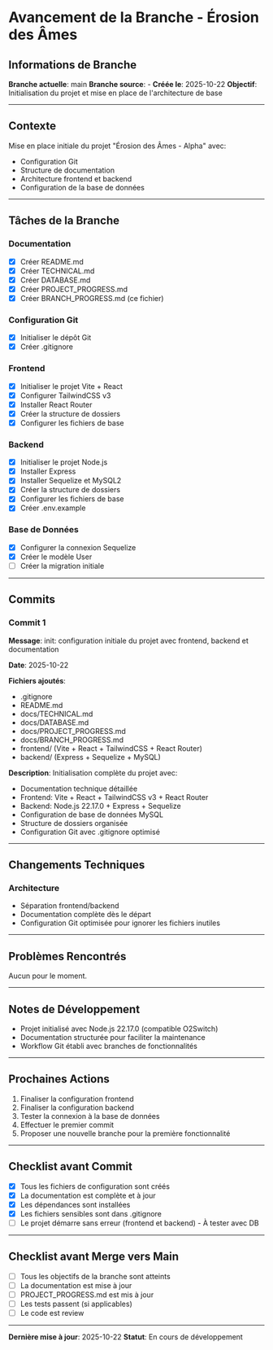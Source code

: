 # Avancement de la Branche - Érosion des Âmes

## Informations de Branche

**Branche actuelle**: main
**Branche source**: -
**Créée le**: 2025-10-22
**Objectif**: Initialisation du projet et mise en place de l'architecture de base

---

## Contexte

Mise en place initiale du projet "Érosion des Âmes - Alpha" avec:
- Configuration Git
- Structure de documentation
- Architecture frontend et backend
- Configuration de la base de données

---

## Tâches de la Branche

### Documentation
- [x] Créer README.md
- [x] Créer TECHNICAL.md
- [x] Créer DATABASE.md
- [x] Créer PROJECT_PROGRESS.md
- [x] Créer BRANCH_PROGRESS.md (ce fichier)

### Configuration Git
- [x] Initialiser le dépôt Git
- [x] Créer .gitignore

### Frontend
- [x] Initialiser le projet Vite + React
- [x] Configurer TailwindCSS v3
- [x] Installer React Router
- [x] Créer la structure de dossiers
- [x] Configurer les fichiers de base

### Backend
- [x] Initialiser le projet Node.js
- [x] Installer Express
- [x] Installer Sequelize et MySQL2
- [x] Créer la structure de dossiers
- [x] Configurer les fichiers de base
- [x] Créer .env.example

### Base de Données
- [x] Configurer la connexion Sequelize
- [x] Créer le modèle User
- [ ] Créer la migration initiale

---

## Commits

### Commit 1
**Message**: init: configuration initiale du projet avec frontend, backend et documentation

**Date**: 2025-10-22

**Fichiers ajoutés**:
- .gitignore
- README.md
- docs/TECHNICAL.md
- docs/DATABASE.md
- docs/PROJECT_PROGRESS.md
- docs/BRANCH_PROGRESS.md
- frontend/ (Vite + React + TailwindCSS + React Router)
- backend/ (Express + Sequelize + MySQL)

**Description**: Initialisation complète du projet avec:
- Documentation technique détaillée
- Frontend: Vite + React + TailwindCSS v3 + React Router
- Backend: Node.js 22.17.0 + Express + Sequelize
- Configuration de base de données MySQL
- Structure de dossiers organisée
- Configuration Git avec .gitignore optimisé

---

## Changements Techniques

### Architecture
- Séparation frontend/backend
- Documentation complète dès le départ
- Configuration Git optimisée pour ignorer les fichiers inutiles

---

## Problèmes Rencontrés

Aucun pour le moment.

---

## Notes de Développement

- Projet initialisé avec Node.js 22.17.0 (compatible O2Switch)
- Documentation structurée pour faciliter la maintenance
- Workflow Git établi avec branches de fonctionnalités

---

## Prochaines Actions

1. Finaliser la configuration frontend
2. Finaliser la configuration backend
3. Tester la connexion à la base de données
4. Effectuer le premier commit
5. Proposer une nouvelle branche pour la première fonctionnalité

---

## Checklist avant Commit

- [x] Tous les fichiers de configuration sont créés
- [x] La documentation est complète et à jour
- [x] Les dépendances sont installées
- [x] Les fichiers sensibles sont dans .gitignore
- [ ] Le projet démarre sans erreur (frontend et backend) - À tester avec DB

---

## Checklist avant Merge vers Main

- [ ] Tous les objectifs de la branche sont atteints
- [ ] La documentation est mise à jour
- [ ] PROJECT_PROGRESS.md est mis à jour
- [ ] Les tests passent (si applicables)
- [ ] Le code est review

---

**Dernière mise à jour**: 2025-10-22
**Statut**: En cours de développement
